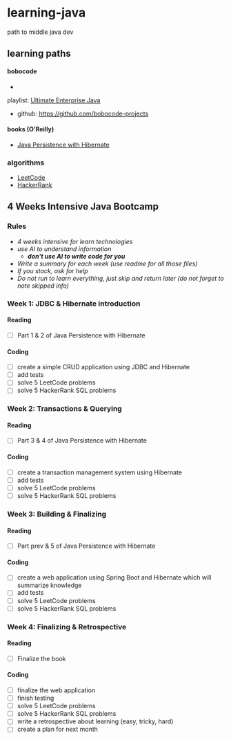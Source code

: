 # learning-java

path to middle java dev

## learning paths

#### bobocode

-
playlist: [Ultimate Enterprise Java](https://youtube.com/playlist?list=PLqt5_5aU1KQLFZH-Rltag_AvHtQvDHhzG&si=V9WE4bU1I4WIJCU1)
- github: https://github.com/bobocode-projects

#### books **(O’Reilly)**

- [Java Persistence with Hibernate](https://learning.oreilly.com/library/view/java-persistence-with/9781617290459/)

### algorithms

- [LeetCode](https://leetcode.com)
- [HackerRank](https://www.hackerrank.com)

## 4 Weeks Intensive Java Bootcamp

### Rules

- _4 weeks intensive for learn technologies_
- _use AI to understand information_
  - _**don't use AI to write code for you**_
- _Write a summary for each week (use readme for all those files)_
- _If you stack, ask for help_
- _Do not run to learn everything, just skip and return later (do not forget to note skipped info)_

### Week 1: JDBC & Hibernate introduction

#### Reading

- [ ] Part 1 & 2 of Java Persistence with Hibernate

#### Coding

- [ ] create a simple CRUD application using JDBC and Hibernate
- [ ] add tests
- [ ] solve 5 LeetCode problems
- [ ] solve 5 HackerRank SQL problems

### Week 2: Transactions & Querying

#### Reading

- [ ] Part 3 & 4 of Java Persistence with Hibernate

#### Coding

- [ ] create a transaction management system using Hibernate
- [ ] add tests
- [ ] solve 5 LeetCode problems
- [ ] solve 5 HackerRank SQL problems

### Week 3: Building & Finalizing

#### Reading

- [ ] Part prev & 5 of Java Persistence with Hibernate

#### Coding

- [ ] create a web application using Spring Boot and Hibernate which will summarize knowledge
- [ ] add tests
- [ ] solve 5 LeetCode problems
- [ ] solve 5 HackerRank SQL problems

### Week 4: Finalizing & Retrospective

#### Reading

- [ ] Finalize the book

#### Coding

- [ ] finalize the web application
- [ ] finish testing
- [ ] solve 5 LeetCode problems
- [ ] solve 5 HackerRank SQL problems
- [ ] write a retrospective about learning (easy, tricky, hard)
- [ ] create a plan for next month
